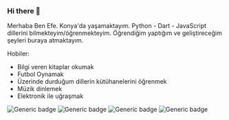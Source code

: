### Hi there 👋

Merhaba Ben Efe. Konya'da yaşamaktayım. Python - Dart - JavaScript dillerini bilmekteyim/öğrenmekteyim.
Öğrendiğim yaptığım ve geliştireceğim şeyleri buraya atmaktayım.

Hobiler:
  - Bilgi veren kitaplar okumak
  - Futbol Oynamak
  - Üzerinde durduğum dillerin kütühanelerini öğrenmek
  - Müzik dinlemek
  - Elektronik ile uğraşmak

![Generic badge](https://img.shields.io/badge/Dil%20Say%C4%B1s%C4%B1-3-yellow) ![Generic badge](https://img.shields.io/badge/Python-70%25-blue) ![Generic badge](https://img.shields.io/badge/Dart-15%25-important)  ![Generic badge](https://img.shields.io/badge/JavaScript-15%25-blueviolet)
